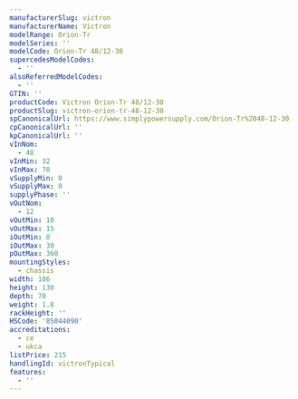 ```yaml
---
manufacturerSlug: victron
manufacturerName: Victron
modelRange: Orion-Tr
modelSeries: ''
modelCode: Orion-Tr 48/12-30
supercedesModelCodes:
  - ''
alsoReferredModelCodes:
  - ''
GTIN: ''
productCode: Victron Orion-Tr 48/12-30
productSlug: victron-orion-tr-48-12-30
spCanonicalUrl: https://www.simplypowersupply.com/Orion-Tr%2048-12-30
cpCanonicalUrl: ''
kpCanonicalUrl: ''
vInNom:
  - 48
vInMin: 32
vInMax: 70
vSupplyMin: 0
vSupplyMax: 0
supplyPhase: ''
vOutNom:
  - 12
vOutMin: 10
vOutMax: 15
iOutMin: 0
iOutMax: 30
pOutMax: 360
mountingStyles:
  - chassis
width: 186
height: 130
depth: 70
weight: 1.8
rackHeight: ''
HSCode: '85044090'
accreditations:
  - ce
  - ukca
listPrice: 215
handlingId: victronTypical
features:
  - ''
---
```

